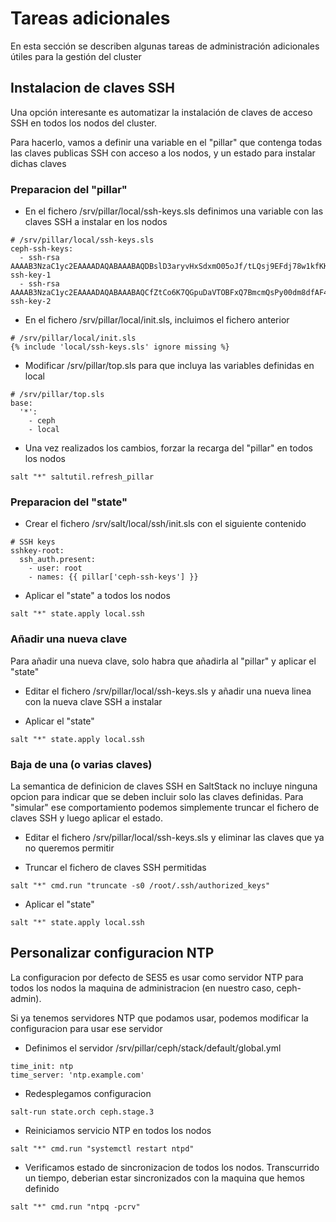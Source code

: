 # Tareas adicionales

En esta sección se describen algunas tareas de administración adicionales útiles para la gestión del cluster

## Instalacion de claves SSH

Una opción interesante es automatizar la instalación de claves de acceso SSH en todos los nodos del cluster.

Para hacerlo, vamos a definir una variable en el "pillar" que contenga todas las claves publicas SSH con acceso a los nodos, y un estado para instalar dichas claves

### Preparacion del "pillar"

  * En el fichero /srv/pillar/local/ssh-keys.sls definimos una variable con las claves SSH a instalar en los nodos

```shell
# /srv/pillar/local/ssh-keys.sls
ceph-ssh-keys:
  - ssh-rsa AAAAB3NzaC1yc2EAAAADAQABAAABAQDBslD3aryvHxSdxmO05oJf/tLQsj9EFdj78w1kfKKji3DtQV32rww3nTboHYeOZ93RmAqfhmgj0YAOGcejsiAvoatBqV29/QCsjwJrhDUPRhk7OXbEEWThcG69xQUnpkE3KzpbbgqstQgVogXMsHWuuanGvqGeH2FZcYlL43mi75fsWcUlrkCFmYPLv2LfyjLvAr8OFjkUnCNGkkmxSGm2rGWSJ7q0jf6ZpFYhOBsBotRKVWL4O8WHlhhvCJuRluTvszYmdOuxaMAuAhQlMRyw+RSjxSaQOtQirHeo7WEhyyMNabT8g4RCr8nkp71PH20NcPtw7kKBzo837qwzTEw9 ssh-key-1
  - ssh-rsa AAAAB3NzaC1yc2EAAAADAQABAAABAQCfZtCo6K7QGpuDaVTOBFxQ7BmcmQsPy00dm8dfAF480PObgfj0FgnPmtRSP/jjl1ezQ357zo0+feWTbS3kQQNpelAxkAs0hrOVXqwHJ+wwQtHB3ZsQeg/4WWzFoX9Nr0PjUnuFLzuHH9FKQo1KEC2Fj/7/BwQP7o4r5nkyiR5ZY5JX2elsLv1tzX0DgnS1NE1Nk5tPg0q9xxY4aOPL2t7a44NLdTPhUlokLNNhbmK7Pet1NqIQE91uVz3esNm2tbVCwfhTyenIlzTNMG9zh8QGIC+pm9rYVKr1N6lNp6KsLEpXCTHkEMrKagS1ymyW2xUXEHUljX+ksiW8Vsau9rud ssh-key-2

```

  * En el fichero /srv/pillar/local/init.sls, incluimos el fichero anterior

```shell
# /srv/pillar/local/init.sls
{% include 'local/ssh-keys.sls' ignore missing %}
```

  * Modificar /srv/pillar/top.sls para que incluya las variables definidas en local
 
```shell
# /srv/pillar/top.sls
base:
  '*':
    - ceph
    - local
```

  * Una vez realizados los cambios, forzar la recarga del "pillar" en todos los nodos

```shell
salt "*" saltutil.refresh_pillar
```

### Preparacion del "state"

  * Crear el fichero /srv/salt/local/ssh/init.sls con el siguiente contenido

```shell
# SSH keys
sshkey-root:
  ssh_auth.present:
    - user: root
    - names: {{ pillar['ceph-ssh-keys'] }}
```

  * Aplicar el "state" a todos los nodos

```shell
salt "*" state.apply local.ssh
```

### Añadir una nueva clave

Para añadir una nueva clave, solo habra que añadirla al "pillar" y aplicar el "state"

  * Editar el fichero /srv/pillar/local/ssh-keys.sls y añadir una nueva linea con la nueva clave SSH a instalar

  * Aplicar el "state"

```shell
salt "*" state.apply local.ssh
```

### Baja de una (o varias claves)

La semantica de definicion de claves SSH en SaltStack no incluye ninguna opcion para indicar que se deben incluir solo las claves definidas. Para "simular" ese comportamiento podemos simplemente truncar el fichero de claves SSH y luego aplicar el estado.

  * Editar el fichero /srv/pillar/local/ssh-keys.sls y eliminar las claves que ya no queremos permitir

  * Truncar el fichero de claves SSH permitidas

```shell
salt "*" cmd.run "truncate -s0 /root/.ssh/authorized_keys"
```

  * Aplicar el "state"

```shell
salt "*" state.apply local.ssh
```

## Personalizar configuracion NTP

La configuracion por defecto de SES5 es usar como servidor NTP para todos los nodos la maquina de administracion (en nuestro caso, ceph-admin).

Si ya tenemos servidores NTP que podamos usar, podemos modificar la configuracion para usar ese servidor

  * Definimos el servidor /srv/pillar/ceph/stack/default/global.yml

```shell
time_init: ntp
time_server: 'ntp.example.com'
```

  * Redesplegamos configuracion

```shell
salt-run state.orch ceph.stage.3
```

  * Reiniciamos servicio NTP en todos los nodos

```shell
salt "*" cmd.run "systemctl restart ntpd"
```

  * Verificamos estado de sincronizacion de todos los nodos. Transcurrido un tiempo, deberian estar sincronizados con la maquina que hemos definido

```shell
salt "*" cmd.run "ntpq -pcrv"
```

